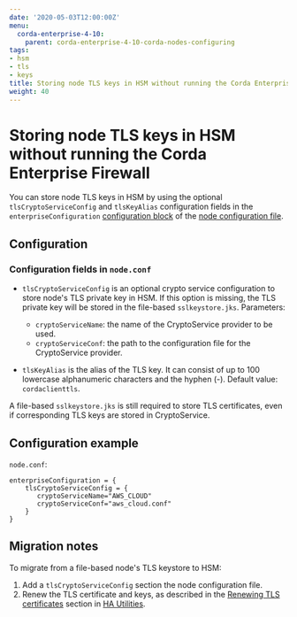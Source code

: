 ```yaml
---
date: '2020-05-03T12:00:00Z'
menu:
  corda-enterprise-4-10:
    parent: corda-enterprise-4-10-corda-nodes-configuring
tags:
- hsm
- tls
- keys
title: Storing node TLS keys in HSM without running the Corda Enterprise Firewall
weight: 40
---
```


# Storing node TLS keys in HSM without running the Corda Enterprise Firewall

You can store node TLS keys in HSM by using the optional `tlsCryptoServiceConfig` and `tlsKeyAlias` configuration fields in the `enterpriseConfiguration` [configuration block](../../../../../../../en/platform/corda/4.10/enterprise/node/setup/corda-configuration-fields.html#enterpriseconfiguration) of the [node configuration file](../../../../../../../en/platform/corda/4.10/enterprise/node/setup/corda-configuration-file.md).

## Configuration

### Configuration fields in `node.conf`

* `tlsCryptoServiceConfig` is an optional crypto service configuration to store node's TLS private key in HSM. If this option is missing, the TLS private key will be stored in the file-based `sslkeystore.jks`. Parameters:
  * `cryptoServiceName`: the name of the CryptoService provider to be used.
  * `cryptoServiceConf`: the path to the configuration file for the CryptoService provider.

* `tlsKeyAlias` is the alias of the TLS key. It can consist of up to 100 lowercase alphanumeric characters and the hyphen (-). Default value: `cordaclienttls`.

A file-based `sslkeystore.jks` is still required to store TLS certificates, even if corresponding TLS keys are stored in CryptoService.

## Configuration example

`node.conf`:

```
enterpriseConfiguration = {
    tlsCryptoServiceConfig = {
       cryptoServiceName="AWS_CLOUD"
       cryptoServiceConf="aws_cloud.conf"
    }
}
```

## Migration notes

To migrate from a file-based node's TLS keystore to HSM:

1. Add a `tlsCryptoServiceConfig` section the node configuration file.
2. Renew the TLS certificate and keys, as described in  the [Renewing TLS certificates](../../../../../../../en/platform/corda/4.10/enterprise/ha-utilities.html#renewing-tls-certificates) section in [HA Utilities](../../../../../../../en/platform/corda/4.10/enterprise/ha-utilities.md).
